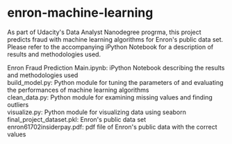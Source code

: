 # enron-machine-learning
As part of Udacity's Data Analyst Nanodegree progrma, this project predicts fraud with machine learning algorithms for Enron's public data set. 
Please refer to the accompanying iPython Notebook for a description of results and methodologies used.  

Enron Fraud Prediction Main.ipynb:  iPython Notebook describing the results and methodologies used      
build_model.py: Python module for tuning the parameters of and evaluating the performances of machine learning algorithms    
clean_data.py:  Python module for examining missing values and finding outliers   
visualize.py:   Python module for visualizing data using seaborn  
final_project_dataset.pkl: Enron's public data set  
enron61702insiderpay.pdf:  pdf file of Enron's public data with the correct values




